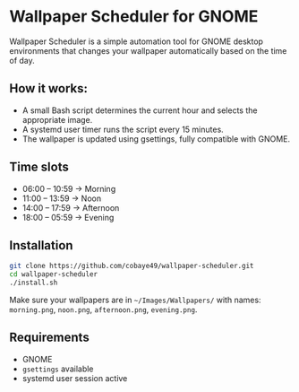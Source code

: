 # Wallpaper Scheduler for GNOME

Wallpaper Scheduler is a simple automation tool for GNOME desktop environments that changes your wallpaper automatically based on the time of day.

## How it works:

- A small Bash script determines the current hour and selects the appropriate image.
- A systemd user timer runs the script every 15 minutes.
- The wallpaper is updated using gsettings, fully compatible with GNOME.

## Time slots

- 06:00 – 10:59 → Morning
- 11:00 – 13:59 → Noon
- 14:00 – 17:59 → Afternoon
- 18:00 – 05:59 → Evening

## Installation

```bash
git clone https://github.com/cobaye49/wallpaper-scheduler.git
cd wallpaper-scheduler
./install.sh
```

Make sure your wallpapers are in `~/Images/Wallpapers/` with names:
`morning.png`, `noon.png`, `afternoon.png`, `evening.png`.

## Requirements

- GNOME
- `gsettings` available
- systemd user session active
